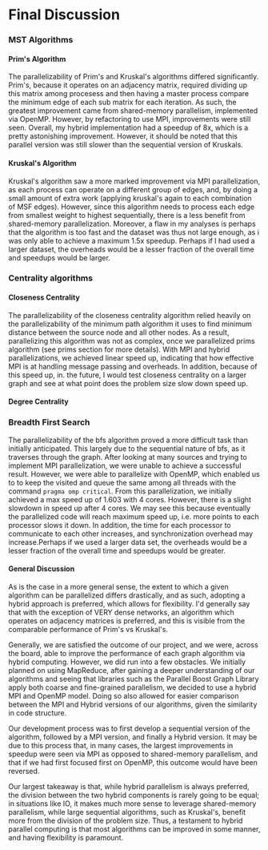 # Final Discussion

### MST Algorithms

#### Prim's Algorithm

The parallelizability of Prim's and Kruskal's algorithms differed significantly. Prim's, because it operates on an adjacency matrix, required dividing up this matrix among procesess and then having a master process compare the minimum edge of each sub matrix for each iteration. As such, the greatest improvement came from shared-memory parallelism, implemented via OpenMP. However, by refactoring to use MPI, improvements were still seen. Overall, my hybrid implementation had a speedup of 8x, which is a pretty astonishing improvement. However, it should be noted that this parallel version was still slower than the sequential version of Kruskals.

#### Kruskal's Algorithm

Kruskal's algorithm saw a more marked improvement via MPI parallelization, as each process can operate on a different group of edges, and, by doing a small amount of extra work (applying kruskal's again to each combination of MSF edges). However, since this algorithm needs to process each edge from smallest weight to highest sequentially, there is a less benefit from shared-memory parallelization. Moreover, a flaw in my analyses is perhaps that the algorithm is too fast and the dataset was thus not large enough, as i was only able to achieve a maximum 1.5x speedup. Perhaps if I had used a larger dataset, the overheads would be a lesser fraction of the overall time and speedups would be larger.

### Centrality algorithms

#### Closeness Centrality
The parallelizability of the closeness centrality algorithm relied heavily on the parallelizability of the minimum path algorithm it uses to find minimum distance between the source node and all other nodes. As a result, parallelizing this algorithm was not as complex, once we parallelized prims algorithm (see prims section for more details). With MPI and hybrid parallelizations, we achieved linear speed up, indicating that how effective MPI is at handling message passing and overheads. In addition, because of this speed up, in. the future, I would test closeness centrality on a larger graph and see at what point does the problem size slow down speed up.

#### Degree Centrality

### Breadth First Search

The parallelizability of the bfs algorithm proved a more difficult task than initially anticipated. This largely due to the sequential nature of bfs, as it traverses through the graph. After looking at many sources and trying to implement MPI parallelization, we were unable to achieve a successful result. However, we were able to parallelize with OpenMP, which enabled us to to keep the visited and queue the same among all threads with the command ```pragma omp critical```. From this parallelization, we initially achieved a max speed up of 1.603 with 4 cores. However, there is a slight slowdown in speed up after 4 cores. We may see this because eventually the parallelized code will reach maximum speed up, i.e. more points to each processor slows it down. In addition, the time for each processor to communicate to each other increases, and synchronization overhead may increase.Perhaps if we used a larger data set, the overheads would be a lesser fraction of the overall time and speedups would be greater.

#### General Discussion

As is the case in a more general sense, the extent to which a given algorithm can be parallelized differs drastically, and as such, adopting a hybrid approach is preferred, which allows for flexibility. I'd generally say that with the exception of VERY dense networks, an algorithm which operates on adjacency matrices is preferred, and this is visible from the comparable performance of Prim's vs Kruskal's.


Generally, we are satisfied the outcome of our project, and we were, across the board, able to improve the performance of each graph algorithm via hybrid computing. However, we did run into a few obstacles. We initially planned on using MapReduce, after gaining a deeper understanding of our algorithms and seeing that libraries such as the Parallel Boost Graph Library apply both coarse and fine-grained parallelism, we decided to use a hybrid MPI and OpenMP model. Doing so also allowed for easier comparison between the MPI and Hybrid versions of our algorithms, given the similarity in code structure. 

Our development process was to first develop a sequential version of the algorithm, followed by a MPI version, and finally a Hybrid version. It may be due to this process that, in many cases, the largest improvements in speedup were seen via MPI as opposed to shared-memory parallelism, and that if we had first focused first on OpenMP, this outcome would have been reversed.

Our largest takeaway is that, while hybrid parallelism is always preferred, the division between the two hybrid components is rarely going to be equal; in situations like IO, it makes much more sense to leverage shared-memory parallelism, while large sequential algorithms, such as Kruskal's, benefit more from the division of the problem size. Thus, a testament to hybrid parallel computing is that most algorithms can be improved in some manner, and having flexibility is paramount.



